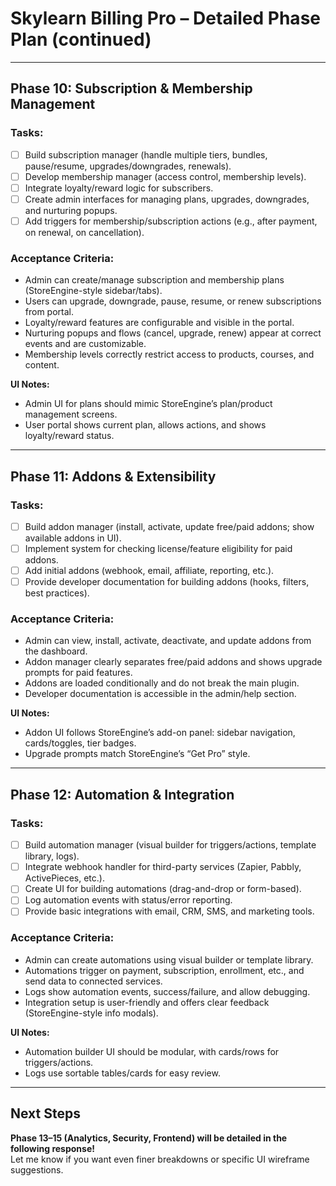 # Skylearn Billing Pro – Detailed Phase Plan (continued)

---

## Phase 10: Subscription & Membership Management

### Tasks:
- [ ] Build subscription manager (handle multiple tiers, bundles, pause/resume, upgrades/downgrades, renewals).
- [ ] Develop membership manager (access control, membership levels).
- [ ] Integrate loyalty/reward logic for subscribers.
- [ ] Create admin interfaces for managing plans, upgrades, downgrades, and nurturing popups.
- [ ] Add triggers for membership/subscription actions (e.g., after payment, on renewal, on cancellation).

### Acceptance Criteria:
- Admin can create/manage subscription and membership plans (StoreEngine-style sidebar/tabs).
- Users can upgrade, downgrade, pause, resume, or renew subscriptions from portal.
- Loyalty/reward features are configurable and visible in the portal.
- Nurturing popups and flows (cancel, upgrade, renew) appear at correct events and are customizable.
- Membership levels correctly restrict access to products, courses, and content.

**UI Notes:**  
- Admin UI for plans should mimic StoreEngine’s plan/product management screens.
- User portal shows current plan, allows actions, and shows loyalty/reward status.

---

## Phase 11: Addons & Extensibility

### Tasks:
- [ ] Build addon manager (install, activate, update free/paid addons; show available addons in UI).
- [ ] Implement system for checking license/feature eligibility for paid addons.
- [ ] Add initial addons (webhook, email, affiliate, reporting, etc.).
- [ ] Provide developer documentation for building addons (hooks, filters, best practices).

### Acceptance Criteria:
- Admin can view, install, activate, deactivate, and update addons from the dashboard.
- Addon manager clearly separates free/paid addons and shows upgrade prompts for paid features.
- Addons are loaded conditionally and do not break the main plugin.
- Developer documentation is accessible in the admin/help section.

**UI Notes:**  
- Addon UI follows StoreEngine’s add-on panel: sidebar navigation, cards/toggles, tier badges.
- Upgrade prompts match StoreEngine’s “Get Pro” style.

---

## Phase 12: Automation & Integration

### Tasks:
- [ ] Build automation manager (visual builder for triggers/actions, template library, logs).
- [ ] Integrate webhook handler for third-party services (Zapier, Pabbly, ActivePieces, etc.).
- [ ] Create UI for building automations (drag-and-drop or form-based).
- [ ] Log automation events with status/error reporting.
- [ ] Provide basic integrations with email, CRM, SMS, and marketing tools.

### Acceptance Criteria:
- Admin can create automations using visual builder or template library.
- Automations trigger on payment, subscription, enrollment, etc., and send data to connected services.
- Logs show automation events, success/failure, and allow debugging.
- Integration setup is user-friendly and offers clear feedback (StoreEngine-style info modals).

**UI Notes:**  
- Automation builder UI should be modular, with cards/rows for triggers/actions.
- Logs use sortable tables/cards for easy review.

---

## Next Steps

**Phase 13–15 (Analytics, Security, Frontend) will be detailed in the following response!**  
Let me know if you want even finer breakdowns or specific UI wireframe suggestions.